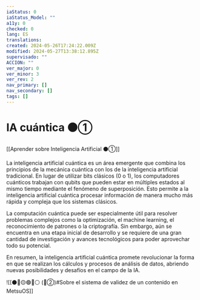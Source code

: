 ```yaml
---
iaStatus: 0
iaStatus_Model: ""
a11y: 0
checked: 0
lang: ES
translations: 
created: 2024-05-26T17:24:22.009Z
modified: 2024-05-27T13:38:12.895Z
supervisado: ""
ACCION: ""
ver_major: 0
ver_minor: 3
ver_rev: 2
nav_primary: []
nav_secondary: []
tags: []
---
```

# IA cuántica ⚫①

[[Aprender sobre Inteligencia Artificial ⚫①]]

La inteligencia artificial cuántica es un área emergente que combina los principios de la mecánica cuántica con los de la inteligencia artificial tradicional. En lugar de utilizar bits clásicos (0 o 1), los computadores cuánticos trabajan con qubits que pueden estar en múltiples estados al mismo tiempo mediante el fenómeno de superposición. Esto permite a la inteligencia artificial cuántica procesar información de manera mucho más rápida y compleja que los sistemas clásicos.

La computación cuántica puede ser especialmente útil para resolver problemas complejos como la optimización, el machine learning, el reconocimiento de patrones o la criptografía. Sin embargo, aún se encuentra en una etapa inicial de desarrollo y se requiere de una gran cantidad de investigación y avances tecnológicos para poder aprovechar todo su potencial.

En resumen, la inteligencia artificial cuántica promete revolucionar la forma en que se realizan los cálculos y procesos de análisis de datos, abriendo nuevas posibilidades y desafíos en el campo de la IA.

![[⚫🔴🟡🟢🔵⚪ (🔴②)#Sobre el sistema de validez de un contenido en MetsuOS]]
